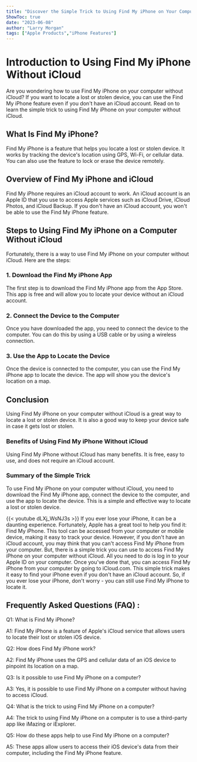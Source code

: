 ```yaml
---
title: "Discover the Simple Trick to Using Find My iPhone on Your Computer Without iCloud!"
ShowToc: true 
date: "2023-06-08"
author: "Larry Morgan" 
tags: ["Apple Products","iPhone Features"]
---
```

# Introduction to Using Find My iPhone Without iCloud

Are you wondering how to use Find My iPhone on your computer without iCloud? If you want to locate a lost or stolen device, you can use the Find My iPhone feature even if you don't have an iCloud account. Read on to learn the simple trick to using Find My iPhone on your computer without iCloud. 

## What Is Find My iPhone?

Find My iPhone is a feature that helps you locate a lost or stolen device. It works by tracking the device's location using GPS, Wi-Fi, or cellular data. You can also use the feature to lock or erase the device remotely. 

## Overview of Find My iPhone and iCloud

Find My iPhone requires an iCloud account to work. An iCloud account is an Apple ID that you use to access Apple services such as iCloud Drive, iCloud Photos, and iCloud Backup. If you don't have an iCloud account, you won't be able to use the Find My iPhone feature. 

## Steps to Using Find My iPhone on a Computer Without iCloud

Fortunately, there is a way to use Find My iPhone on your computer without iCloud. Here are the steps: 

### 1. Download the Find My iPhone App

The first step is to download the Find My iPhone app from the App Store. This app is free and will allow you to locate your device without an iCloud account. 

### 2. Connect the Device to the Computer

Once you have downloaded the app, you need to connect the device to the computer. You can do this by using a USB cable or by using a wireless connection. 

### 3. Use the App to Locate the Device

Once the device is connected to the computer, you can use the Find My iPhone app to locate the device. The app will show you the device's location on a map. 

## Conclusion

Using Find My iPhone on your computer without iCloud is a great way to locate a lost or stolen device. It is also a good way to keep your device safe in case it gets lost or stolen. 

### Benefits of Using Find My iPhone Without iCloud

Using Find My iPhone without iCloud has many benefits. It is free, easy to use, and does not require an iCloud account. 

### Summary of the Simple Trick

To use Find My iPhone on your computer without iCloud, you need to download the Find My iPhone app, connect the device to the computer, and use the app to locate the device. This is a simple and effective way to locate a lost or stolen device.

{{< youtube dLXj_WsNJ3s >}} 
If you ever lose your iPhone, it can be a daunting experience. Fortunately, Apple has a great tool to help you find it: Find My iPhone. This tool can be accessed from your computer or mobile device, making it easy to track your device. However, if you don't have an iCloud account, you may think that you can't access Find My iPhone from your computer. But, there is a simple trick you can use to access Find My iPhone on your computer without iCloud. All you need to do is log in to your Apple ID on your computer. Once you've done that, you can access Find My iPhone from your computer by going to iCloud.com. This simple trick makes it easy to find your iPhone even if you don't have an iCloud account. So, if you ever lose your iPhone, don't worry - you can still use Find My iPhone to locate it.

## Frequently Asked Questions (FAQ) :
Q1: What is Find My iPhone?

A1: Find My iPhone is a feature of Apple's iCloud service that allows users to locate their lost or stolen iOS device. 

Q2: How does Find My iPhone work?

A2: Find My iPhone uses the GPS and cellular data of an iOS device to pinpoint its location on a map. 

Q3: Is it possible to use Find My iPhone on a computer?

A3: Yes, it is possible to use Find My iPhone on a computer without having to access iCloud. 

Q4: What is the trick to using Find My iPhone on a computer?

A4: The trick to using Find My iPhone on a computer is to use a third-party app like iMazing or iExplorer. 

Q5: How do these apps help to use Find My iPhone on a computer?

A5: These apps allow users to access their iOS device's data from their computer, including the Find My iPhone feature.


